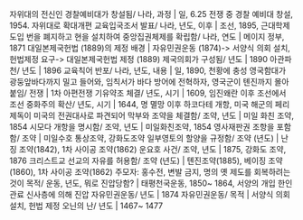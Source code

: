 자위대의 전신인 경찰예비대가 창설됨/ 나라, 과정		| 일, 6.25 전쟁 중 경찰 예비대 창설, 1954. 자위대로 확대개편
교육입국조서 발표/ 나라, 년도, 이후		| 조선, 1895, 근대학제 도입
번을 폐지하고 현을 설치하여 중앙집권체제를 확립함/ 나라, 연도		| 메이지 정부, 1871
대일본제국헌법 (1889)의 제정 배경		| 자유민권운동 (1874)-> 서양식 의회 설치, 헌법제정 요구-> 대일본제국헌법 제정 (1889)
제국의회가 구성됨/ 년도		| 1890
아관파천/ 년도		| 1896
교육칙어 반포/ 나라, 년도, 내용		| 일, 1890, 천황에 충성
영국함대가 광둥앞바다까지 밀고 들어와, 임칙서가 바다 방어에 전혁하자, 영국군이 톈진까지 몰아붙임/ 전쟁		| 1차 아편전쟁
기유약조 체결/ 년도, 시기		| 1609, 임진왜란 이후
조선에서 조선 중화주의 확산/ 년도, 시기		| 1644, 명 멸망 이후
하코다테 개항, 미국 해군의 페리제독이 미국의 전권대사로 파견되어 막부와 조약을 체결함/ 조약, 년도		| 미일 화친 조약, 1854
시모다 개항을 명시함/ 조약, 년도		| 미일화친조약, 1854
영사재판권 조항을 포함함/ 조약		| 미일수호 통상조약, 강화도조약
일부영토의 할양을 규정함/ 조약 (년도)		| 난징 조약(1842), 1차 사이공 조약(1862)
운요호 사건/ 조약, 년도		| 1875, 강화도 조약, 1876
크리스트교 선교의 자유를 허용함/ 조약 (년도)		| 톈진조약(1885), 베이징 조약(1860), 1차 사이공 조약(1862)
주모자: 홍수전, 변발 금지, 명의 옛 제도를 회복하려는것이 목적/ 운동, 년도, 뭐로 진압당함?		| 태평천국운동, 1850~ 1864, 서양의 개입 한인관료 신사층에 의해 진압
자유민권운동/ 년도		| 1874
자유민권운동/ 목적		| 서양식 의회설치, 헌법 제정
오닌의 난/ 년도		| 1467~ 1477
